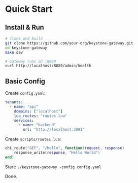 # Quick Start

## Install & Run

```bash
# Clone and build
git clone https://github.com/your-org/keystone-gateway.git
cd keystone-gateway
make dev

# Gateway runs on :8080
curl http://localhost:8080/admin/health
```

## Basic Config

Create `config.yaml`:

```yaml
tenants:
  - name: "api"
    domains: ["localhost"]
    lua_routes: "routes.lua"
    services:
      - name: "backend"
        url: "http://localhost:3001"
```

Create `scripts/routes.lua`:

```lua
chi_route("GET", "/hello", function(request, response)
    response_write(response, "Hello World")
end)
```

Start: `./keystone-gateway -config config.yaml`

Done.

